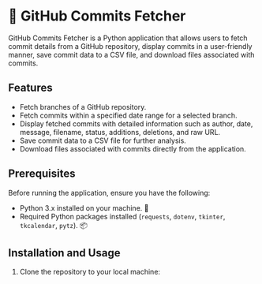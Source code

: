 # 🚀 GitHub Commits Fetcher

GitHub Commits Fetcher is a Python application that allows users to fetch commit details from a GitHub repository, display commits in a user-friendly manner, save commit data to a CSV file, and download files associated with commits.

## Features

- Fetch branches of a GitHub repository.
- Fetch commits within a specified date range for a selected branch.
- Display fetched commits with detailed information such as author, date, message, filename, status, additions, deletions, and raw URL.
- Save commit data to a CSV file for further analysis.
- Download files associated with commits directly from the application.

## Prerequisites

Before running the application, ensure you have the following:

- Python 3.x installed on your machine. 🐍
- Required Python packages installed (`requests`, `dotenv`, `tkinter`, `tkcalendar`, `pytz`). 📦

## Installation and Usage

1. Clone the repository to your local machine:
